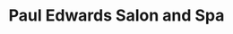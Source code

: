 ---
title: "Paul Edwards Salon and Spa"
url: /londonderry/paul-edwards-salon-and-spa/
shop: hairdresser
---